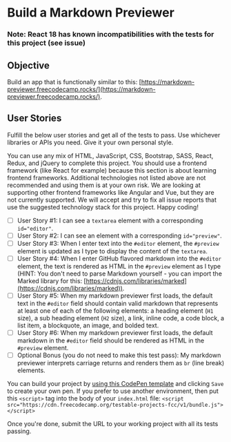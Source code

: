 # Build a Markdown Previewer

### Note: React 18 has known incompatibilities with the tests for this project (see issue)

## Objective

Build an app that is functionally similar to this: [https://markdown-previewer.freecodecamp.rocks/](https://markdown-previewer.freecodecamp.rocks/).

## User Stories

Fulfill the below user stories and get all of the tests to pass. Use whichever libraries or APIs you need. Give it your own personal style.

You can use any mix of HTML, JavaScript, CSS, Bootstrap, SASS, React, Redux, and jQuery to complete this project. You should use a frontend framework (like React for example) because this section is about learning frontend frameworks. Additional technologies not listed above are not recommended and using them is at your own risk. We are looking at supporting other frontend frameworks like Angular and Vue, but they are not currently supported. We will accept and try to fix all issue reports that use the suggested technology stack for this project. Happy coding!

- [ ] User Story #1: I can see a `textarea` element with a corresponding `id="editor"`.
- [ ] User Story #2: I can see an element with a corresponding `id="preview"`.
- [ ] User Story #3: When I enter text into the `#editor` element, the `#preview` element is updated as I type to display the content of the `textarea`.
- [ ] User Story #4: When I enter GitHub flavored markdown into the `#editor` element, the text is rendered as HTML in the `#preview` element as I type (HINT: You don't need to parse Markdown yourself - you can import the Marked library for this: [https://cdnjs.com/libraries/marked](https://cdnjs.com/libraries/marked)).
- [ ] User Story #5: When my markdown previewer first loads, the default text in the `#editor` field should contain valid markdown that represents at least one of each of the following elements: a heading element (`H1` size), a sub heading element (`H2` size), a link, inline code, a code block, a list item, a blockquote, an image, and bolded text.
- [ ] User Story #6: When my markdown previewer first loads, the default markdown in the `#editor` field should be rendered as HTML in the `#preview` element.
- [ ] Optional Bonus (you do not need to make this test pass): My markdown previewer interprets carriage returns and renders them as `br` (line break) elements.

You can build your project by [using this CodePen template](https://codepen.io/pen?template=MJjpwO) and clicking `Save` to create your own pen. If you prefer to use another environment, then put this `<script>` tag into the body of your `index.html` file: `<script src="https://cdn.freecodecamp.org/testable-projects-fcc/v1/bundle.js"></script>`

Once you're done, submit the URL to your working project with all its tests passing.
